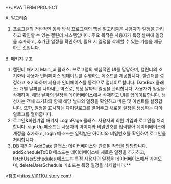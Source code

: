
**JAVA TERM PROJECT

A. 알고리즘
1. 프로그램의 전반적인 동작 방식
   프로그램의 핵심 알고리즘은 사용자가 일정을 관리하고 확인할 수 있는 캘린더 시스템입니다. 주요 목적은 사용자가 특정 날짜에 일정을 추가하고, 추가된 일정을 확인하며, 필요 시 일정을 삭제할 수 있는 기능을 제공하는 것입니다.

B. 패키지 구조
1. 캘린더 패키지
   Main_ui 클래스: 프로그램의 핵심적인 UI를 담당하며, 캘린더의 초기화와 사용자 인터페이스 업데이트를 수행하는 메소드를 제공합니다. 캘린더를 설정하고 초기화하며 사용자 인터페이스를 동적으로 업데이트합니다.
   DateBox 클래스: 개별 날짜를 나타내는 박스로, 특정 날짜의 일정을 관리합니다. 사용자가 일정을 삭제하며, 해당 날짜의 일정을 데이터베이스에서 삭제하고 UI를 업데이트합니다. 생성자는 객체 초기화와 함께 해당 날짜의 일정을 확인하고 버튼 및 이벤트를 설정합니다. 또한, 일정을 표시하는 다이얼로그를 열어주고 새로운 일정을 생성하는 다이얼로그를 열어줍니다.
2. 로그인&회원가입 패키지
   LogInPage 클래스: 사용자의 회원 가입과 로그인을 처리합니다. signUp 메소드는 사용자의 아이디와 비밀번호를 입력받아 데이터베이스에 계정을 추가하고, login 메소드는 입력받은 아이디와 비밀번호를 확인하여 로그인을 처리합니다.
3. DB 패키지
   AddDate 클래스: 데이터베이스와 관련된 작업을 담당합니다. addScheduleToDB 메소드는 데이터베이스에 새로운 일정을 추가하고, fetchUserSchedules 메소드는 특정 사용자의 일정을 데이터베이스에서 가져오며, deleteUserSchedule 메소드는 특정 일정을 삭제합니다.**


<참조>https://il1110.tistory.com/